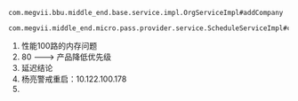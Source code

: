 ```
com.megvii.bbu.middle_end.base.service.impl.OrgServiceImpl#addCompany

com.megvii.middle_end.micro.pass.provider.service.ScheduleServiceImpl#createDefaultSchedule
```



1. 性能100路的内存问题
2. 80 ---> 产品降低优先级
3. 延迟结论
4. 杨亮警戒重启：10.122.100.178
5. 

